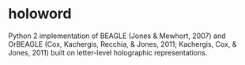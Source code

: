 # holoword
 Python 2 implementation of BEAGLE (Jones & Mewhort, 2007) and OrBEAGLE (Cox, Kachergis, Recchia, & Jones, 2011; Kachergis, Cox, & Jones, 2011) built on letter-level holographic representations.
